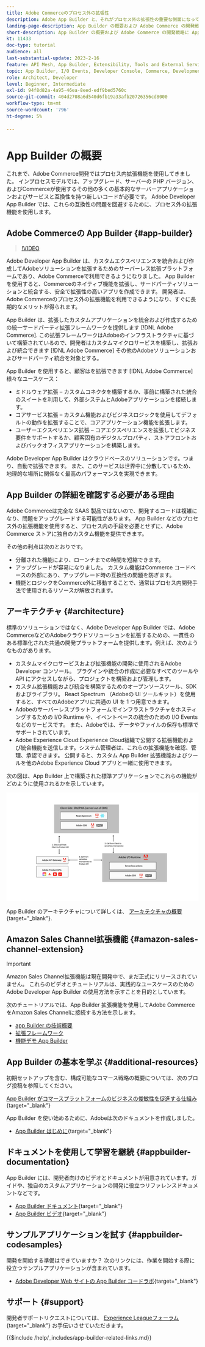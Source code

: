 ```yaml
---
title: Adobe Commerceのプロセス外の拡張性
description: Adobe App Builder と、それがプロセス外の拡張性の重要な側面になっている理由について説明します。
landing-page-description: App Builder の概要および Adobe Commerce の開発戦略に App Builder がどのように役立つかを説明します。
short-description: App Builder の概要および Adobe Commerce の開発戦略に App Builder がどのように役立つかを説明します。
kt: 11433
doc-type: tutorial
audience: all
last-substantial-update: 2023-2-16
feature: API Mesh, App Builder, Extensibility, Tools and External Services, Backend Development
topic: App Builder, I/O Events, Developer Console, Commerce, Development, Integrations
role: Architect, Developer
level: Beginner, Intermediate
exl-id: 94f8d82a-4a95-46ea-8eed-edf9bed5760c
source-git-commit: 404d2708a6d540d6fb19a33afb20726356cd8000
workflow-type: tm+mt
source-wordcount: '796'
ht-degree: 5%

---
```


# App Builder の概要

これまで、Adobe Commerce開発ではプロセス内拡張機能を使用してきました。 インプロセスモデルでは、アップグレード、サーバーの PHP バージョン、およびCommerceが使用するその他の多くの基本的なサーバーアプリケーションおよびサービスと互換性を持つ新しいコードが必要です。 Adobe Developer App Builder では、これらの互換性の問題を回避するために、プロセス外の拡張機能を使用します。

## Adobe Commerceの App Builder {#app-builder}

>[!VIDEO](https://video.tv.adobe.com/v/3412839?quality=12&learn=on)

Adobe Developer App Builder は、カスタムエクスペリエンスを統合および作成してAdobeソリューションを拡張するためのサーバーレス拡張プラットフォームであり、Adobe Commerceで利用できるようになりました。 App Builder を使用すると、Commerceのネイティブ機能を拡張し、サードパーティソリューションと統合する、安全で拡張性の高いアプリを作成できます。 開発者は、Adobe Commerceのプロセス外の拡張機能を利用できるようになり、すぐに長期的なメリットが得られます。

App Builder は、拡張したカスタムアプリケーションを統合および作成するための統一サードパーティ拡張フレームワークを提供します [!DNL Adobe Commerce]. この拡張フレームワークはAdobeのインフラストラクチャに基づいて構築されているので、開発者はカスタムマイクロサービスを構築し、拡張および統合できます [!DNL Adobe Commerce] その他のAdobeソリューションおよびサードパーティ統合を対象とする。

App Builder を使用すると、顧客はを拡張できます [!DNL Adobe Commerce] 様々なユースケース：

* ミドルウェア拡張 – カスタムコネクタを構築するか、事前に構築された統合のスイートを利用して、外部システムとAdobeアプリケーションを接続します。
* コアサービス拡張 – カスタム機能およびビジネスロジックを使用してデフォルトの動作を拡張することで、コアアプリケーション機能を拡張します。
* ユーザーエクスペリエンス拡張 – コアエクスペリエンスを拡張してビジネス要件をサポートするか、顧客固有のデジタルプロパティ、ストアフロントおよびバックオフィスアプリケーションを構築します。

Adobe Developer App Builder はクラウドベースのソリューションです。つまり、自動で拡張できます。 また、このサービスは世界中に分散しているため、地理的な場所に関係なく最高のパフォーマンスを実現できます。

## App Builder の詳細を確認する必要がある理由

Adobe Commerceは完全な SAAS 製品ではないので、開発するコードは複雑になり、問題をアップグレードする可能性があります。 App Builder などのプロセス外の拡張機能を使用すると、プロセス内の手段を必要とせずに、Adobe Commerce ストアに独自のカスタム機能を提供できます。

その他の利点は次のとおりです。

* 分離された機能により、ローンチまでの時間を短縮できます。
* アップグレードが容易になりました。 カスタム機能はCommerce コードベースの外部にあり、アップグレード時の互換性の問題を防ぎます。
* 機能とロジックをCommerce外に移動することで、通常はプロセス内開発手法で使用されるリソースが解放されます。

## アーキテクチャ {#architecture}

標準のソリューションではなく、Adobe Developer App Builder では、Adobe CommerceなどのAdobeクラウドソリューションを拡張するための、一貫性のある標準化された共通の開発プラットフォームを提供します。例えば、次のようなものがあります。

* カスタムマイクロサービスおよび拡張機能の開発に使用されるAdobe Developer コンソール。 プラグインや統合の作成に必要なすべてのツールや API にアクセスしながら、プロジェクトを構築および管理します。
* カスタム拡張機能および統合を構築するためのオープンソースツール、SDK およびライブラリ。 React Spectrum （Adobeの UI ツールキット）を使用すると、すべてのAdobeアプリに共通の UI を 1 つ用意できます。
* Adobeのサーバーレスプラットフォームでインフラストラクチャをホスティングするための I/O Runtime や、イベントベースの統合のための I/O Events などのサービスです。 また、Adobeでは、データやファイルの保存も標準でサポートされています。
* Adobe Experience Cloud:Experience Cloud組織で公開する拡張機能および統合機能を送信します。システム管理者は、これらの拡張機能を確認、管理、承認できます。 公開すると、カスタム App Builder 拡張機能およびツールを他のAdobe Experience Cloud アプリと一緒に使用できます。

次の図は、App Builder 上で構築された標準アプリケーションでこれらの機能がどのように使用されるかを示しています。

![アーキテクチャ](/help/assets/app-builder/app-builder-architecture.jpeg)

App Builder のアーキテクチャについて詳しくは、 [アーキテクチャの概要](https://developer.adobe.com/app-builder/docs/guides/){target="_blank"}.

## Amazon Sales Channel拡張機能 {#amazon-sales-channel-extension}

>[!IMPORTANT]
>
>Amazon Sales Channel拡張機能は現在開発中で、まだ正式にリリースされていません。  これらのビデオとチュートリアルは、実践的なユースケースのためのAdobe Developer App Builder の使用方法を示すことを目的としています。

次のチュートリアルでは、App Builder 拡張機能を使用してAdobe CommerceをAmazon Sales Channelに接続する方法を示します。

* [app Builder の技術概要](../app-builder/app-builder-technical-overview.md)
* [拡張フレームワーク](../app-builder/extensibility-framework-commerce-eventing.md)
* [機能デモ App Builder](../app-builder/app-builder-functional-demonstration.md)

## App Builder の基本を学ぶ {#additional-resources}

初期セットアップを含む、構成可能なコマース戦略の概要については、次のブログ投稿を参照してください。

[App Builder がコマースプラットフォームのビジネスの俊敏性を促進する仕組み](https://business.adobe.com/blog/how-to/how-app-builder-helps-you-implement-a-composable-commerce-strategy){target="_blank"}

App Builder を使い始めるために、Adobeは次のドキュメントを作成しました。

* [App Builder はじめに](https://developer.adobe.com/app-builder/docs/getting_started/){target="_blank"}

## ドキュメントを使用して学習を継続 {#appbuilder-documentation}

App Builder には、開発者向けのビデオとドキュメントが用意されています。ガイドや、独自のカスタムアプリケーションの開発に役立つリファレンスドキュメントなどです。

* [App Builder ドキュメント](https://developer.adobe.com/app-builder/docs/overview/){target="_blank"}
* [App Builder ビデオ](https://www.youtube.com/playlist?list=PLcVEYUqU7VRfDij-Jbjyw8S8EzW073F_o){target="_blank"}

## サンプルアプリケーションを試す {#appbuilder-codesamples}

開発を開始する準備はできていますか？ 次のリンクには、作業を開始する際に役立つサンプルアプリケーションが含まれています。

* [Adobe Developer Web サイトの App Builder コードラボ](https://developer.adobe.com/app-builder/docs/resources/){target="_blank"}

## サポート {#support}

開発者サポートリクエストについては、 [Experience Leagueフォーラム](https://experienceleaguecommunities.adobe.com/t5/app-builder/ct-p/project-firefly){target="_blank"} お手伝いさせていただきます。

{{$include /help/_includes/app-builder-related-links.md}}
